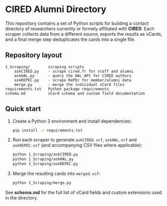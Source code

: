 # CIRED Alumni Directory

This repository contains a set of Python scripts for building a contact directory of researchers currently or formely affiliated with **CIRED**. Each scraper collects data from a different source, exports the results as vCards, and a final merge step deduplicates the cards into a single file.

## Repository layout

```
1_Scraping/        scraping scripts
    askCIRED.py    - scrape cired.fr for staff and alumni
    askHAL.py      - query the HAL API for CIRED authors
    askREPEC.py    - scrape RePEc for member/alumni data
    merge.py       - merge the individual vCard files
requirements.txt   Python package requirements
schema.md          vCard schema and custom field documentation
```

## Quick start

1. Create a Python 3 environment and install dependencies:
   ```bash
   pip install -r requirements.txt
   ```
2. Run each scraper to generate `askCIRED.vcf`, `askHAL.vcf` and `askREPEC.vcf` (and accompanying CSV files where applicable):
   ```bash
   python 1_Scraping/askCIRED.py
   python 1_Scraping/askHAL.py
   python 1_Scraping/askREPEC.py
   ```
3. Merge the resulting cards into `merged.vcf`:
   ```bash
   python 1_Scraping/merge.py
   ```

See **schema.md** for the full list of vCard fields and custom extensions used in the directory.
